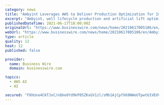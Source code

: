 ```yaml
---
category: news
title: "Ambyint Leverages AWS to Deliver Production Optimization for Improved Profit Margins"
excerpt: "Ambyint, well lifecycle production and artificial lift optimization solutions provider, today announced an agreement with Amazon Web Services, Inc. (A"
publishedDateTime: 2021-06-17T18:00:00Z
originalUrl: "https://www.businesswire.com/news/home/20210617005106/en/Ambyint-Leverages-AWS-to-Deliver-Production-Optimization-for-Improved-Profit-Margins"
webUrl: "https://www.businesswire.com/news/home/20210617005106/en/Ambyint-Leverages-AWS-to-Deliver-Production-Optimization-for-Improved-Profit-Margins"
type: article
quality: 12
heat: 12
published: false

provider:
  name: Business Wire
  domain: businesswire.com

topics:
  - AWS AI
  - AI

secured: "F8hUxe4CKTJxC/nQke0Yd9kP05ZKxGV1zl/sMb1AjCpfX69NWeUTpwtU1VEUVHkdmE/smCg9M8g6rsovsIu3DNlF2NunX/gs7RZGZL6uMY9J4mD9iwrli1A64CHMuE/BsGHTOWoHwcQ2f5UX+T9dcXtzJ5GzBwpt1pkzdzycJTeW8It3lODtaDTYFKXL3JF4v4i/5YXOou3emxqu6dvZ31jtuIgfAPfE2l4tDoUySx1GFtJ3bfkfRzax4EmAgrXrrsZoq+RzCpoCxj3YfPNgoD00CDOnf2jF2sWKlrxyfRsYn6lyNOzweMxP7xsvLVtk+ru+aj27MrXzWSI98qssELPnZe1VgXJuFjax9uWixPE=;sg/zr7liTc+WgJ67/2Lwig=="
---
```


